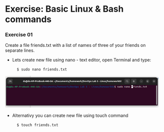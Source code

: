 
# Exercise: Basic Linux & Bash commands 

### Exercise 01

Create a file friends.txt with a list of names of three of your friends on separate lines. 

* Lets create new file using nano - text editor, open Terminal and type:

        $ sudo nano friends.txt
![Open terminal](images/01.png)

* Alternativy you can create new file using touch command

		$ touch friends.txt
